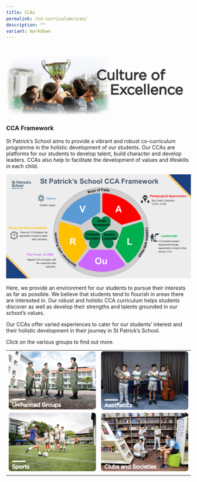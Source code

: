 ```yaml
---
title: CCAs
permalink: /co-curriculum/ccas/
description: ""
variant: markdown
---
```

![](/images/Updated%20photos%20for%20CCA/cca%20banner%20gif.gif)

### **CCA Framework**

St Patrick’s School aims to provide a vibrant and robust co-curriculum programme in the holistic development of our students. Our CCAs are platforms for our students to develop talent, build character and develop leaders. CCAs also help to facilitate the development of values and lifeskills in each child. &nbsp;&nbsp;

![](/images/Updated%20photos%20for%20CCA/cca%20overview.png)

Here, we provide an environment for our students to pursue their interests as far as possible. We believe that students tend to flourish in areas there are interested in. Our robust and holistic CCA curriculum helps students discover as well as develop their strengths and talents grounded in our school’s values.

Our CCAs offer varied experiences to cater for our students’ interest and their holistic development in their journey in St Patrick’s School.

Click on the various groups to find out more.


|||
| ------ | ------ |
|<a href="/ccas/uniformed-groups/"><img src="/images/Updated%20photos%20for%20CCA/uniformed%20groups.png"></a>| <a href="/ccas/aesthetics/"><img src="/images/Updated%20photos%20for%20CCA/aesthetics.png"></a>|
<a href="/ccas/sports/"><img src="/images/Updated%20photos%20for%20CCA/sports.png"></a>|<a href="/ccas/clubsandsoc/"><img src="/images/Updated%20photos%20for%20CCA/clubs%20and%20societies.png"></a>|
||||